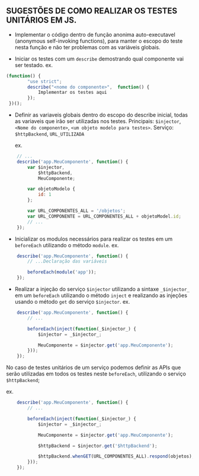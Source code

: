 SUGESTÕES DE COMO REALIZAR OS TESTES UNITÁRIOS EM JS.
-----------------------------------------------------

- Implementar o código dentro de função anonima auto-executavel (anonymous self-invoking functions),
para manter o escopo do teste nesta função e não ter problemas com as variáveis globais.

- Iniciar os testes com um `describe` demostrando qual componente vai ser testado.
	ex.
```js
(function() {
		"use strict";
	   	describe("<nome do componente>",  function() {
			Implementar os testes aqui
    	});
 })();
```
- Definir as variaveis globais dentro do escopo do describe inicial, todas as variaveis que irão ser utilizadas nos testes.
	Principais: `$injector`, `<Nome do componente>`, `<um objeto modelo para testes>`.
	Serviço: `$httpBackend`, `URL_UTILIZADA`

	ex.
```js
	// ...
	describe('app.MeuComponente', function() {
		var $injector,
			$httpBackend,
			MeuComponente;

		var objetoModelo {
			id: 1
		};

		var URL_COMPONENTES_ALL = '/objetos';
		var URL_COMPONENTE = URL_COMPONENTES_ALL + objetoModel.id;
		// ...
	});
```

- Inicializar os modulos necessários para realizar os testes em um `beforeEach` utilizando o método `module`.
	ex.
```js
	describe('app.MeuComponente', function() {
		// ...Declaração das variáveis

		beforeEach(module('app'));
	});
```

- Realizar a injeção do serviço `$injector` utilizando a sintaxe `_$injector_` em um `beforeEach` utilizando o método `inject` e realizando as injeções
  usando o método `get` do serviço `$injector`.
	ex.
```js
	describe('app.MeuComponente', function() {
		// ...

		beforeEach(inject(function(_$injector_) {
			$injector = _$injector_;

			MeuComponente = $injector.get('app.MeuComponente');
		}));
	});
```
No caso de testes unitários de um serviço podemos definir as APIs que serão utilizadas em todos os testes neste `beforeEach`,
	utilizando o serviço `$httpBackend`;

ex.
```js
	describe('app.MeuComponente', function() {
		// ...

		beforeEach(inject(function(_$injector_) {
			$injector = _$injector_;

			MeuComponente = $injector.get('app.MeuComponente');

			$httpBackend = $injector.get('$httpBackend');

			$httpBackend.whenGET(URL_COMPONENTES_ALL).respond(objetos);
		}));
	});
```
